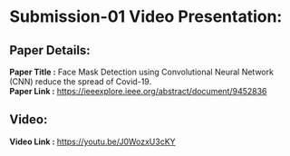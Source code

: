 
# Submission-01 Video Presentation:

## Paper Details: 
**Paper Title :** Face Mask Detection using Convolutional Neural Network (CNN) reduce the spread of Covid-19.</br>
**Paper Link  :** https://ieeexplore.ieee.org/abstract/document/9452836
## Video: 
**Video Link  :** https://youtu.be/J0WozxU3cKY



